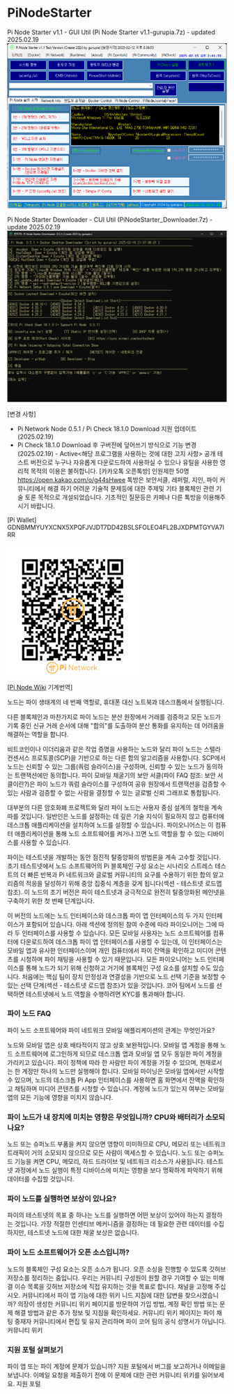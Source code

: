 # PiNodeStarter
Pi Node Starter v1.1  - GUI Util (Pi Node Starter v1.1-gurupia.7z) - updated 2025.02.19
![Pi Node Starter v1.1 스크린 샷](PiNodeStarter-gurupia-20250215-024141.png)

Pi Node Starter Downloader - CUI Util (PiNodeStarter_Downloader.7z) - update 2025.02.19
![Pi Node Starter Downloader 스크린샷](PiNodeStarter_Downloader-0.5.1-gurupia-20250219-210724.png)

[변경 사항]
- Pi Network Node 0.5.1 / Pi Check 18.1.0 Download 지원 업데이트 (2025.02.19) 
- Pi Check 18.1.0 Download 후 구버전에 덮어쓰기 방식으로 기능 변경 (2025.02.19) - Active<해당 프로그램을 사용하는 것에 대한 고지 사항>
공개 테스트 버전으로 누구나 자유롭게 다운로드하여 사용하실 수 있으나 유틸을 사용한 영리적 목적의 이용은 불허합니다.
[카카오톡 오픈톡방] 인원제한 50명 https://open.kakao.com/o/g44sHwee
톡방은 보안서클, 레퍼럴, 지인, 파이 커뮤니티에서 해결 하기 어려운 기술적 문제등에 대한 주제및 기타 블록체인 관련 기술 토론 목적으로 개설되었습니다.
기초적인 질문등은 카페나 다른 톡방을 이용해주시기 바랍니다.

[Pi Wallet] GDNBMMYUYXCNX5XPQFJVJDT7DD42BSLSFOLEO4FL2BJXDPMTGYVA7IRR

<img src="https://github.com/gurupia/PiNodeStarter/blob/main/500x500_PiWalletQR-Frame-gurupia.png" width=300 height=300>

[<a href="https://github.com/pi-node/instructions/wiki">Pi Node Wiki</a> 기계번역]

노드는 파이 생태계의 네 번째 역할로, 휴대폰 대신 노트북과 데스크톱에서 실행됩니다. 

다른 블록체인과 마찬가지로 파이 노드는 분산 원장에서 거래를 검증하고 모든 노드가 기록 중인 신규 거래 순서에 대해 "합의"를 도출하여 분산 통화를 유지하는 데 어려움을 해결하는 역할을 합니다.

비트코인이나 이더리움과 같은 작업 증명을 사용하는 노드와 달리 파이 노드는 스텔라 컨센서스 프로토콜(SCP)을 기반으로 하는 다른 합의 알고리즘을 사용합니다. 
SCP에서 노드는 신뢰할 수 있는 그룹(쿼럼 슬라이스)을 구성하며, 신뢰할 수 있는 노드가 동의하는 트랜잭션에만 동의합니다. 
파이 모바일 채굴기의 보안 서클(파이 FAQ 참조: 보안 서클이란?)은 파이 노드가 쿼럼 슬라이스를 구성하여 공유 원장에서 트랜잭션을 검증할 수 있는 사람과 검증할 수 없는 사람을 결정할 수 있는 글로벌 신뢰 그래프로 통합됩니다.

대부분의 다른 암호화폐 프로젝트와 달리 파이 노드는 사용자 중심 설계의 철학을 계속 따를 것입니다. 일반인은 노드를 설정하는 데 깊은 기술 지식이 필요하지 않고 컴퓨터에 데스크톱 애플리케이션을 설치하여 노드를 설정할 수 있습니다. 파이오니어스는 이 컴퓨터 애플리케이션을 통해 노드 소프트웨어를 켜거나 끄면 노드 역할을 할 수 있는 디바이스를 사용할 수 있습니다.

파이는 테스트넷을 개발하는 동안 점진적 탈중앙화의 방법론을 계속 고수할 것입니다. 
초기 테스트넷에서 노드 소프트웨어의 Pi 블록체인 구성 요소는 시나리오 스트레스 테스트의 더 빠른 반복과 Pi 네트워크와 글로벌 커뮤니티의 요구를 수용하기 위한 합의 알고리즘의 적응을 달성하기 위해 중앙 집중식 계층을 갖게 됩니다(섹션 - 테스트넷 로드맵 참조). 
이 노드의 초기 버전은 파이 테스트넷과 궁극적으로 완전히 탈중앙화된 메인넷을 구축하기 위한 첫 번째 단계입니다.

이 버전의 노드에는 노드 인터페이스와 데스크톱 파이 앱 인터페이스의 두 가지 인터페이스가 포함되어 있습니다. 
아래 섹션에 정의된 참여 수준에 따라 파이오니어는 그에 따라 두 인터페이스를 사용할 수 있습니다. 
모든 모바일 사용자는 노드 소프트웨어를 컴퓨터에 다운로드하여 데스크톱 파이 앱 인터페이스를 사용할 수 있는데, 이 인터페이스는 모바일 앱과 유사한 인터페이스이며 개인 컴퓨터에서 파이 잔액을 확인하고 미디어 콘텐츠를 시청하며 파이 채팅을 사용할 수 있기 때문입니다.
 모든 파이오니어는 노드 인터페이스를 통해 노드가 되기 위해 신청하고 거기에 블록체인 구성 요소를 설치할 수도 있습니다. 
처음에는 핵심 팀이 장치 안정성과 연결성을 기반으로 노드 선택 기준을 보정할 수 있는 선택 단계(섹션 - 테스트넷 로드맵 참조)가 있을 것입니다. 코어 팀에서 노드를 선택하면 테스트넷에서 노드 역할을 수행하려면 KYC를 통과해야 합니다.

<h3>파이 노드 FAQ</h3>
파이 노드 소프트웨어와 파이 네트워크 모바일 애플리케이션의 관계는 무엇인가요?

노드와 모바일 앱은 상호 배타적이지 않고 상호 보완적입니다. 
모바일 앱 계정을 통해 노드 소프트웨어에 로그인하게 되므로 데스크톱 앱과 모바일 앱 모두 동일한 파이 계정을 가리키고 있습니다. 
파이 정책에 따라 한 사람만 파이 계정을 가질 수 있으며, 현재로서는 한 계정만 하나의 노드만 실행해야 합니다. 모바일 마이닝은 모바일 앱에서만 시작할 수 있으며, 노드의 데스크톱 Pi App 인터페이스를 사용하면 홈 화면에서 잔액을 확인하고 채팅하며 미디어 콘텐츠를 시청할 수 있습니다. 
계정에 노드가 있는지 여부는 모바일 앱의 모든 기능에 영향을 미치지 않습니다. 

<h3>파이 노드가 내 장치에 미치는 영향은 무엇입니까? CPU와 배터리가 소모되나요?</h3>

노드 또는 슈퍼노드 부품을 켜지 않으면 영향이 미미하므로 CPU, 메모리 또는 네트워크 트래픽이 거의 소모되지 않으므로 모든 사람이 액세스할 수 있습니다. 
노드 또는 슈퍼노드 기능을 켜면 CPU, 메모리, 하드 드라이브 및 네트워크 리소스가 사용됩니다. 
테스트넷 과정에서 노드 실행이 특정 디바이스에 미치는 영향을 보다 명확하게 파악하기 위해 데이터를 수집할 것입니다. 

<h3>파이 노드를 실행하면 보상이 있나요?</h3>

파이의 테스트넷의 목표 중 하나는 노드를 실행하면 어떤 보상이 있어야 하는지 결정하는 것입니다. 
가장 적절한 인센티브 메커니즘을 결정하는 데 필요한 관련 데이터를 수집하지만, 테스트넷 노드에 대한 채굴 보상은 없습니다. 

<h3>파이 노드 소프트웨어가 오픈 소스입니까?</h3>

노드의 블록체인 구성 요소는 오픈 소스가 됩니다. 오픈 소싱을 진행할 수 있도록 깃허브 저장소를 정리하는 중입니다. 
우리는 커뮤니티 구성원이 원할 경우 기여할 수 있는 미해결 이슈 목록을 깃허브 저장소에 직접 유지하는 것을 목표로 합니다. 채널을 고정해 주십시오. 
커뮤니티에서 파이 앱 기능에 대한 위키 니드 지침에 대한 답변을 찾으시겠습니까? 의장이 생성한 커뮤니티 위키 페이지를 방문하여 가입 방법, 계정 확인 방법 또는 문제 해결 방법과 같은 추가 정보 및 지침을 확인하세요.
커뮤니티 위키 페이지는 파이 채팅 중재자 커뮤니티에서 편집 및 유지 관리하며 파이 코어 팀의 공식 성명서가 아닙니다. 커뮤니티 위키

<h3>지원 포털 살펴보기</h3>

파이 앱 또는 파이 계정에 문제가 있습니까? 지원 포털에서 버그를 보고하거나 이메일을 보냅니다. 이메일 요청을 제출하기 전에 이 문제에 대한 관련 커뮤니티 위키를 읽어보세요. 지원 포털

